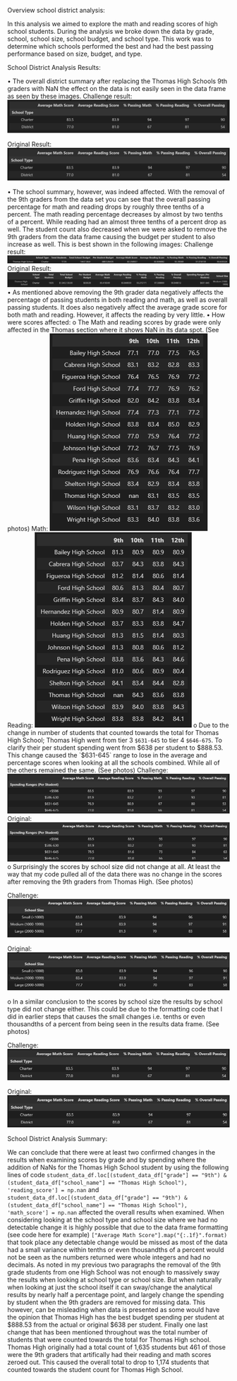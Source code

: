 Overview school district analysis:

In this analysis we aimed to explore the math and reading scores of high school students.  During the analysis we broke down the data by grade, school, school size, school budget, and school type.  This work was to determine which schools performed the best and had the best passing performance based on size, budget, and type.

School District Analysis Results:

•	The overall district summary after replacing the Thomas High Schools 9th graders with NaN the effect on the data is not easily seen in the data frame as seen by these images. 
Challenge result: ![This is an image]( https://github.com/BMoreland20/School-District-Analysis/blob/main/Resources/Challenge_District_Results.png)

Original Result: ![This is an image]( https://github.com/BMoreland20/School-District-Analysis/blob/main/Resources/Original_District_Results.png)

•	The school summary, however, was indeed affected.  With the removal of the 9th graders from the data set you can see that the overall passing percentage for math and reading drops by roughly three tenths of a percent.  The math reading percentage decreases by almost by two tenths of a percent.  While reading had an almost three tenths of a percent drop as well.  The student count also decreased when we were asked to remove the 9th graders from the data frame causing the budget per student to also increase as well.  This is best shown in the following images:
Challenge result: ![This is an image]( https://github.com/BMoreland20/School-District-Analysis/blob/main/Resources/Thomas_High_Summary_Challenge.png)
Original Result: ![This is an image]( https://github.com/BMoreland20/School-District-Analysis/blob/main/Resources/Thomas_High_Summary_Original.png)
•	As mentioned above removing the 9th grader data negatively affects the percentage of passing students in both reading and math, as well as overall passing students.  It does also negatively affect the average grade score for both math and reading.  However, it affects the reading by very little.
•	How were scores affected:
o	The Math and reading scores by grade were only affected in the Thomas section where it shows NaN in its data spot. (See photos)
Math: ![This is an image](https://github.com/BMoreland20/School-District-Analysis/blob/main/Resources/Challenge_Math_by_Grade_Results.png)
Reading: ![This is an image](https://github.com/BMoreland20/School-District-Analysis/blob/main/Resources/Challenge_Reading_by_Grade_Results.png)
o	Due to the change in number of students that counted towards the total for Thomas High School; Thomas High went from tier 3 `$631-645` to tier 4 `$646-675`.  To clarify their per student spending went from $638 per student to $888.53.  This change caused the `$631-645` range to lose in the average and percentage scores when looking at all the schools combined.  While all of the others remained the same.  (See photos)
Challenge: ![This is an image](https://github.com/BMoreland20/School-District-Analysis/blob/main/Resources/Challenge_Spending_Results.png)
Original: ![This is an image](https://github.com/BMoreland20/School-District-Analysis/blob/main/Resources/Original_Spending_Results.png)
o	Surprisingly the scores by school size did not change at all.  At least the way that my code pulled all of the data there was no change in the scores after removing the 9th graders from Thomas High.  (See photos)

Challenge: ![This is an image](https://github.com/BMoreland20/School-District-Analysis/blob/main/Resources/Challenge_School_Size_Results.png)

Original: ![This is an image](https://github.com/BMoreland20/School-District-Analysis/blob/main/Resources/Original_School_Size_Results.png)

o	In a similar conclusion to the scores by school size the results by school type did not change either.  This could be due to the formatting code that I did in earlier steps that causes the small changes i.e. tenths or even thousandths of a percent from being seen in the results data frame.  (See photos)

Challenge: ![This is an image](https://github.com/BMoreland20/School-District-Analysis/blob/main/Resources/Challenge_School_Type_Results.png)

Original: ![This is an image](https://github.com/BMoreland20/School-District-Analysis/blob/main/Resources/Original_School_Type_Results.png)

School District Analysis Summary:

We can conclude that there were at least two confirmed changes in the results when examining scores by grade and by spending where the addition of NaNs for the Thomas High School student by using the following lines of code `student_data_df.loc[(student_data_df["grade"] == "9th") & (student_data_df["school_name"] == "Thomas High School"), 'reading_score'] = np.nan` and `student_data_df.loc[(student_data_df["grade"] == "9th") & (student_data_df["school_name"] == "Thomas High School"), 'math_score'] = np.nan` affected the overall results when examined.
When considering looking at the school type and school size where we had no detectable change it is highly possible that due to the data frame formatting (see code here for example) `["Average Math Score"].map("{:.1f}".format)` that took place any detectable change would be missed as most of the data had a small variance within tenths or even thousandths of a percent would not be seen as the numbers returned were whole integers and had no decimals.
As noted in my previous two paragraphs the removal of the 9th grade students from one High School was not enough to massively sway the results when looking at school type or school size.  But when naturally when looking at just the school itself it can sway/change the analytical results by nearly half a percentage point, and largely change the spending by student when the 9th graders are removed for missing data.  This however, can be misleading when data is presented as some would have the opinion that Thomas High has the best budget spending per student at $888.53 from the actual or original $638 per student.  Finally one last change that has been mentioned throughout was the total number of students that were counted towards the total for Thomas High school.  Thomas High originally had a total count of 1,635 students but 461 of those were the 9th graders that artifically had their reading and math scores zeroed out.  This caused the overall total to drop to 1,174 students that counted towards the student count for Thomas High School.